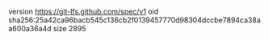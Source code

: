 version https://git-lfs.github.com/spec/v1
oid sha256:25a42ca96bacb545c136cb2f0139457770d98304dccbe7894ca38aa600a36a4d
size 2895
